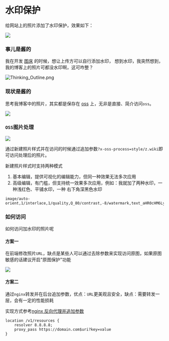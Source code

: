 # 水印保护

给网站上的照片添加了水印保护，效果如下：

![](https://fudongdong-statics.oss-cn-beijing.aliyuncs.com/images/20220520/33b6d65f4c6c48ffacea4ecae0eacc52.png?x-oss-process=style/z.wiki)

### 事儿是酱的

我在开发 [图床](https://tuchuang.z.wiki/misc/tuchuang.html) 的时候，想让上传方可以自行添加水印，
想到水印，我突然想到，我的博客上的照片可都没水印啊，这可咋整？

![Thinking_Outline.png](https://fudongdong-statics.oss-cn-beijing.aliyuncs.com/images/20220520/b35f5032e53f457b88dc0ae9440c8785.png?x-oss-process=style/z.wiki)


### 现状是酱的

思考我博客中的照片，其实都是保存在 [oss](https://oss.console.aliyun.com/) 上，无非是直接、简介访问`oss`。


![](https://fudongdong-statics.oss-cn-beijing.aliyuncs.com/autoupload/2022-05-20/d467f33b231548c7bf788b712b2b0ceb.oss-%E6%B0%B4%E5%8D%B0.drawio.svg)

### `OSS`图片处理

![](https://fudongdong-statics.oss-cn-beijing.aliyuncs.com/images/20220521/d320f219fcbe43b5b757e3b69c568252.png?x-oss-process=style/z.wiki)

通过新建照片样式并在访问的时候通过追加参数`?x-oss-process=style/z.wiki`即可访问处理后的照片。

新建照片样式时支持两种模式

1. 基本编辑，提供可视化的编辑能力，但同一种效果无法多次应用
2. 高级编辑，有门槛，但支持统一效果多次应用，例如：我就加了两种水印，一种浅红色、平铺水印，一种 右下角深黑色水印

```
image/auto-orient,1/interlace,1/quality,Q_80/contrast,-8/watermark,text_aHR0cHM6Ly96Lndpa2k,color_fd0303,size_35,rotate_45,fill_1,g_center,t_4,x_100,y_50/watermark,text_aHR0cHM6Ly96Lndpa2k,color_0c0c0c,size_25,g_se,x_20,y_20
```

### 如何访问

如何访问加水印的照片呢

#### 方案一

在前端修改照片`URL`，缺点是某些人可以通过去除参数来实现访问原图，如果原图敏感的话建议开启"原图保护"功能

![](https://fudongdong-statics.oss-cn-beijing.aliyuncs.com/images/20220521/8ff226ff3ef74941a7c361273cc6c284.png?x-oss-process=style/z.wiki)

#### 方案二

通过`nginx`转发并在后台追加参数，优点：`URL`更美观且安全，缺点：需要转发一层，会有一定的性能损耗

实现方式参考[nginx 反向代理并追加参数](https://snippets.z.wiki/#!./snippets/nginx/proxy/)

```nginx
location /v1/resources {
    resolver 8.8.8.8;
    proxy_pass https://domain.com$uri?key=value
}
```


<TheEnd />
